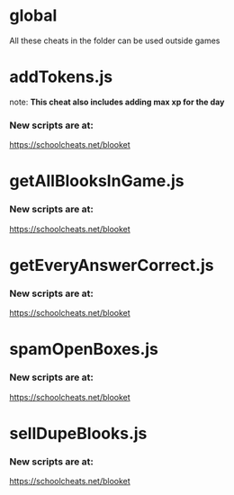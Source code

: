 # global

All these cheats in the folder can be used outside games

# addTokens.js

note: **This cheat also includes adding max xp for the day**

### New scripts are at:
https://schoolcheats.net/blooket

# getAllBlooksInGame.js

### New scripts are at:
https://schoolcheats.net/blooket

# getEveryAnswerCorrect.js

### New scripts are at:
https://schoolcheats.net/blooket

# spamOpenBoxes.js

### New scripts are at:
https://schoolcheats.net/blooket

# sellDupeBlooks.js

### New scripts are at:
https://schoolcheats.net/blooket
